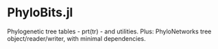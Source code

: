 # PhyloBits.jl
Phylogenetic tree tables - prt(tr) - and utilities. Plus: PhyloNetworks tree object/reader/writer, with minimal dependencies.
